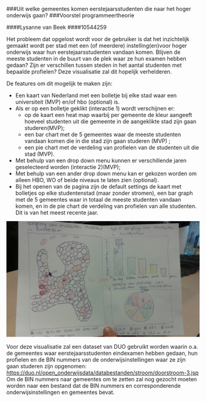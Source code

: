 ###Uit welke gemeentes komen eerstejaarsstudenten die naar het hoger onderwijs gaan?
###Voorstel programmeertheorie

####Lysanne van Beek
####10544259

Het probleem dat opgelost wordt voor de gebruiker is dat het inzichtelijk gemaakt wordt
per stad met een (of meerdere) instelling(en)voor hoger onderwijs waar hun eerstejaarsstudenten
vandaan komen. Blijven de meeste studenten in de buurt van de plek waar ze hun examen hebben gedaan?
Zijn er verschillen tussen steden in het aantal studenten met bepaalde profielen?
Deze visualisatie zal dit hopelijk verhelderen.

De features om dit mogelijk te maken zijn:
- Een kaart van Nederland met een bolletje bij elke stad waar een universiteit (MVP) en/of hbo (optional) is.
- Als er op een bolletje geklikt (interactie 1) wordt verschijnen er:
	- op de kaart een heat map waarbij per gemeente de kleur aangeeft hoeveel studenten uit die gemeente
	in de aangeklikte stad zijn gaan studeren(MVP);
	- een bar chart met de 5 gemeentes waar de meeste studenten vandaan komen die in die stad zijn gaan studeren (MVP) ;
	- een pie chart met de verdeling van profielen van de studenten uit die stad (MVP).
- Met behulp van een drop down menu kunnen er verschillende jaren geselecteerd worden (interactie 2)(MVP);
- Met behulp van een ander drop down menu kan er gekozen worden om alleen HBO, WO of beide
niveaus te laten zien (optional).
- Bij het openen van de pagina zijn de default settings de kaart met bolletjes op elke studentenstad (maar zonder
stromen), een bar graph met de 5 gemeentes waar in totaal de meeste studenten vandaan komen, en in de pie chart
de verdeling van profielen van alle studenten. Dit is van het meest recente jaar.

![](doc/20170113_113835.jpg)

Voor deze visualisatie zal een dataset van DUO gebruikt worden waarin o.a. de gemeentes waar
eerstejaarsstudenten eindexamen hebben gedaan, hun profielen en de BIN nummers van de onderwijsinstellingen waar
ze zijn gaan studeren zijn opgenomen: https://duo.nl/open_onderwijsdata/databestanden/stroom/doorstroom-3.jsp 
Om de BIN nummers naar gemeentes om te zetten zal nog gezocht moeten worden naar een bestand dat
de BIN nummers en corresponderende onderwijsinstellingen en gemeentes bevat.

